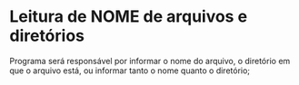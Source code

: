 # Leitura de NOME de arquivos e diretórios
Programa será responsável por informar o nome do arquivo, o diretório em que o arquivo está, ou informar tanto o nome quanto o diretório;
